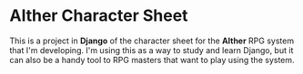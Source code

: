 # Alther Character Sheet

This is a project in **Django** of the character sheet for the **Alther** RPG system that I'm developing.
I'm using this as a way to study and learn Django, but it can also be a handy tool to RPG masters that want to play using the system.